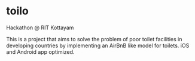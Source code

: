 # toilo
Hackathon @ RIT Kottayam

This is a project that aims to solve the problem of poor toilet facilities in developing countries by implementing an AirBnB like model for toilets. 
iOS and Android app optimized.
